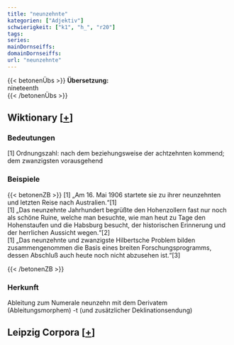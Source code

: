 ```yaml
---
title: "neunzehnte"
kategorien: ["Adjektiv"]
schwierigkeit: ["k1", "h_", "r20"]
tags:
series:
mainDornseiffs:
domainDornseiffs:
url: "neunzehnte"
---
```


{{< betonenÜbs >}}
**Übersetzung:**  
nineteenth  
{{< /betonenÜbs >}}

## Wiktionary [[+](https://de.wiktionary.org/wiki/neunzehnte)]

### Bedeutungen
[1] Ordnungszahl: nach dem beziehungsweise der achtzehnten kommend; dem zwanzigsten vorausgehend  

### Beispiele
{{< betonenZB >}}
[1] „Am 16. Mai 1906 startete sie zu ihrer neunzehnten und letzten Reise nach Australien.“[1]  
[1] „Das neunzehnte Jahrhundert begrüßte den Hohenzollern fast nur noch als schöne Ruine, welche man besuchte, wie man heut zu Tage den Hohenstaufen und die Habsburg besucht, der historischen Erinnerung und der herrlichen Aussicht wegen.“[2]  
[1] „Das neunzehnte und zwanzigste Hilbertsche Problem bilden zusammengenommen die Basis eines breiten Forschungsprogramms, dessen Abschluß auch heute noch nicht abzusehen ist.“[3]  

{{< /betonenZB >}}
### Herkunft
Ableitung zum Numerale neunzehn mit dem Derivatem (Ableitungsmorphem) -t (und zusätzlicher Deklinationsendung)  


## Leipzig Corpora [[+](https://corpora.uni-leipzig.de/en/res?word=neunzehnte&corpusId=deu_newscrawl-public_2018)]

